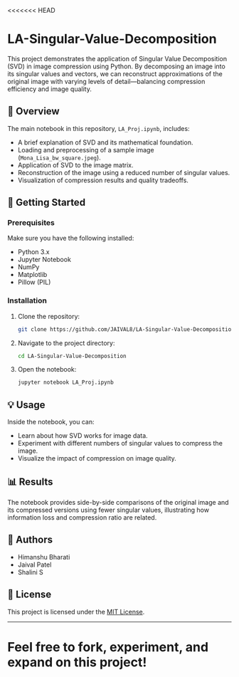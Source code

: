 <<<<<<< HEAD
# LA-Singular-Value-Decomposition

This project demonstrates the application of Singular Value Decomposition (SVD) in image compression using Python. By decomposing an image into its singular values and vectors, we can reconstruct approximations of the original image with varying levels of detail—balancing compression efficiency and image quality.

## 📘 Overview

The main notebook in this repository, `LA_Proj.ipynb`, includes:

- A brief explanation of SVD and its mathematical foundation.
- Loading and preprocessing of a sample image (`Mona_Lisa_bw_square.jpeg`).
- Application of SVD to the image matrix.
- Reconstruction of the image using a reduced number of singular values.
- Visualization of compression results and quality tradeoffs.

## 🚀 Getting Started

### Prerequisites

Make sure you have the following installed:

- Python 3.x
- Jupyter Notebook
- NumPy
- Matplotlib
- Pillow (PIL)

### Installation

1. Clone the repository:

   ```bash
   git clone https://github.com/JAIVAL8/LA-Singular-Value-Decomposition.git
   ```

2. Navigate to the project directory:

   ```bash
   cd LA-Singular-Value-Decomposition
   ```

3. Open the notebook:

   ```bash
   jupyter notebook LA_Proj.ipynb
   ```

## 💡 Usage

Inside the notebook, you can:

- Learn about how SVD works for image data.
- Experiment with different numbers of singular values to compress the image.
- Visualize the impact of compression on image quality.

## 📊 Results

The notebook provides side-by-side comparisons of the original image and its compressed versions using fewer singular values, illustrating how information loss and compression ratio are related.

## 👥 Authors

- Himanshu Bharati
- Jaival Patel
- Shalini S

## 📄 License

This project is licensed under the [MIT License](LICENSE).

---

Feel free to fork, experiment, and expand on this project!
=======
